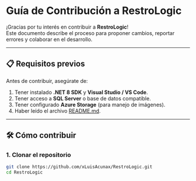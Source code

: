 # Guía de Contribución a RestroLogic

¡Gracias por tu interés en contribuir a **RestroLogic**!  
Este documento describe el proceso para proponer cambios, reportar errores y colaborar en el desarrollo.

---

## 📋 Requisitos previos

Antes de contribuir, asegúrate de:

1. Tener instalado **.NET 8 SDK** y **Visual Studio / VS Code**.
2. Tener acceso a **SQL Server** o base de datos compatible.
3. Tener configurado **Azure Storage** (para manejo de imágenes).
4. Haber leído el archivo [README.md](./README.md).

---

## 🛠 Cómo contribuir

### 1. Clonar el repositorio
```bash
git clone https://github.com/xLuisAcunax/RestroLogic.git
cd RestroLogic
